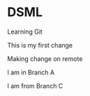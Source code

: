 # DSML
 Learning Git

This is my first change

Making change on remote
 

I am in Branch A

I am from Branch C